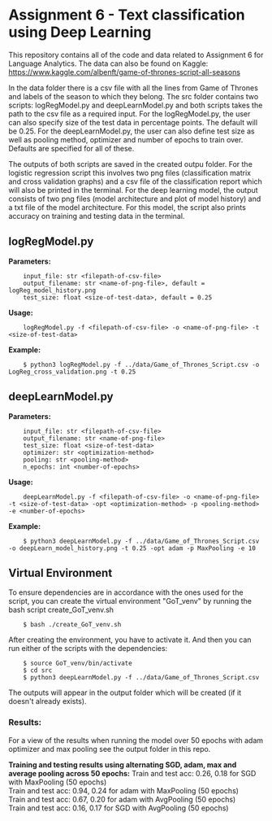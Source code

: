 # Assignment 6 - Text classification using Deep Learning
This repository contains all of the code and data related to Assignment 6 for Language Analytics.
The data can also be found on Kaggle:
https://www.kaggle.com/albenft/game-of-thrones-script-all-seasons

In the data folder there is a csv file with all the lines from Game of Thrones and labels of the season to which they belong.
The src folder contains two scripts: logRegModel.py and deepLearnModel.py and both scripts takes the path to the csv file as a required input. 
For the logRegModel.py, the user can also specify size of the test data in percentage points. The default will be 0.25.
For the deepLearnModel.py, the user can also define test size as well as pooling method, optimizer and number of epochs to train over. Defaults are specified for all of these.

The outputs of both scripts are saved in the created outpu folder. For the logistic regression script this involves two png files 
(classification matrix and cross validation graphs) and a csv file of the classification report which will also be printed in the terminal.
For the deep learning model, the output consists of two png files (model architecture and plot of model history) and a txt file of the model architecture. For this model,
the script also prints accuracy on training and testing data in the terminal. <br>


## logRegModel.py

__Parameters:__ <br>
```
    input_file: str <filepath-of-csv-file>
    output_filename: str <name-of-png-file>, default = logReg_model_history.png
    test_size: float <size-of-test-data>, default = 0.25
```
    
__Usage:__ <br>
```
    logRegModel.py -f <filepath-of-csv-file> -o <name-of-png-file> -t <size-of-test-data>
```
    
__Example:__ <br>
```
    $ python3 logRegModel.py -f ../data/Game_of_Thrones_Script.csv -o LogReg_cross_validation.png -t 0.25
```


## deepLearnModel.py

__Parameters:__ <br>
```
    input_file: str <filepath-of-csv-file>
    output_filename: str <name-of-png-file>
    test_size: float <size-of-test-data>
    optimizer: str <optimization-method>
    pooling: str <pooling-method>
    n_epochs: int <number-of-epochs>
```
    
__Usage:__ <br>
```
    deepLearnModel.py -f <filepath-of-csv-file> -o <name-of-png-file> -t <size-of-test-data> -opt <optimization-method> -p <pooling-method> -e <number-of-epochs>
```
    
__Example:__ <br>
```
    $ python3 deepLearnModel.py -f ../data/Game_of_Thrones_Script.csv -o deepLearn_model_history.png -t 0.25 -opt adam -p MaxPooling -e 10
```



## Virtual Environment
To ensure dependencies are in accordance with the ones used for the script, you can create the virtual environment "GoT_venv" by running the bash script create_GoT_venv.sh
```
    $ bash ./create_GoT_venv.sh
```
After creating the environment, you have to activate it. And then you can run either of the scripts with the dependencies:
```
    $ source GoT_venv/bin/activate
    $ cd src
    $ python3 deepLearnModel.py -f ../data/Game_of_Thrones_Script.csv
```
The outputs will appear in the output folder which will be created (if it doesn't already exists).


### Results:
For a view of the results when running the model over 50 epochs with adam optimizer and max pooling see the output folder in this repo. <br>

__Training and testing results using alternating SGD, adam, max and average pooling across 50 epochs:__
Train and test acc: 0.26, 0.18 for SGD with MaxPooling (50 epochs) <br>
Train and test acc: 0.94, 0.24 for adam with MaxPooling (50 epochs) <br>
Train and test acc: 0.67, 0.20 for adam with AvgPooling (50 epochs) <br>
Train and test acc: 0.16, 0.17 for SGD with AvgPooling (50 epochs) <br>

